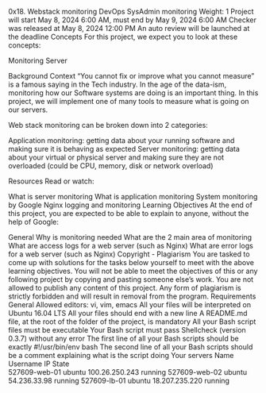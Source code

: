 0x18. Webstack monitoring
DevOps
SysAdmin
monitoring
 Weight: 1
 Project will start May 8, 2024 6:00 AM, must end by May 9, 2024 6:00 AM
 Checker was released at May 8, 2024 12:00 PM
 An auto review will be launched at the deadline
Concepts
For this project, we expect you to look at these concepts:

Monitoring
Server


Background Context
“You cannot fix or improve what you cannot measure” is a famous saying in the Tech industry. In the age of the data-ism, monitoring how our Software systems are doing is an important thing. In this project, we will implement one of many tools to measure what is going on our servers.

Web stack monitoring can be broken down into 2 categories:

Application monitoring: getting data about your running software and making sure it is behaving as expected
Server monitoring: getting data about your virtual or physical server and making sure they are not overloaded (could be CPU, memory, disk or network overload)


Resources
Read or watch:

What is server monitoring
What is application monitoring
System monitoring by Google
Nginx logging and monitoring
Learning Objectives
At the end of this project, you are expected to be able to explain to anyone, without the help of Google:

General
Why is monitoring needed
What are the 2 main area of monitoring
What are access logs for a web server (such as Nginx)
What are error logs for a web server (such as Nginx)
Copyright - Plagiarism
You are tasked to come up with solutions for the tasks below yourself to meet with the above learning objectives.
You will not be able to meet the objectives of this or any following project by copying and pasting someone else’s work.
You are not allowed to publish any content of this project.
Any form of plagiarism is strictly forbidden and will result in removal from the program.
Requirements
General
Allowed editors: vi, vim, emacs
All your files will be interpreted on Ubuntu 16.04 LTS
All your files should end with a new line
A README.md file, at the root of the folder of the project, is mandatory
All your Bash script files must be executable
Your Bash script must pass Shellcheck (version 0.3.7) without any error
The first line of all your Bash scripts should be exactly #!/usr/bin/env bash
The second line of all your Bash scripts should be a comment explaining what is the script doing
Your servers
Name	Username	IP	State	
527609-web-01	ubuntu	100.26.250.243	running	
527609-web-02	ubuntu	54.236.33.98	running	
527609-lb-01	ubuntu	18.207.235.220	running	
